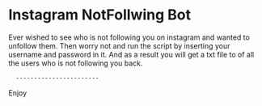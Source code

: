 # Instagram NotFollwing Bot
  Ever wished to see who is not following you on instagram and wanted to unfollow them.
  Then worry not and run the script by inserting your username and password in it.
  And as a result you will get a txt file to of all the users who is not following you back.
  
      -----------------------
  Enjoy
